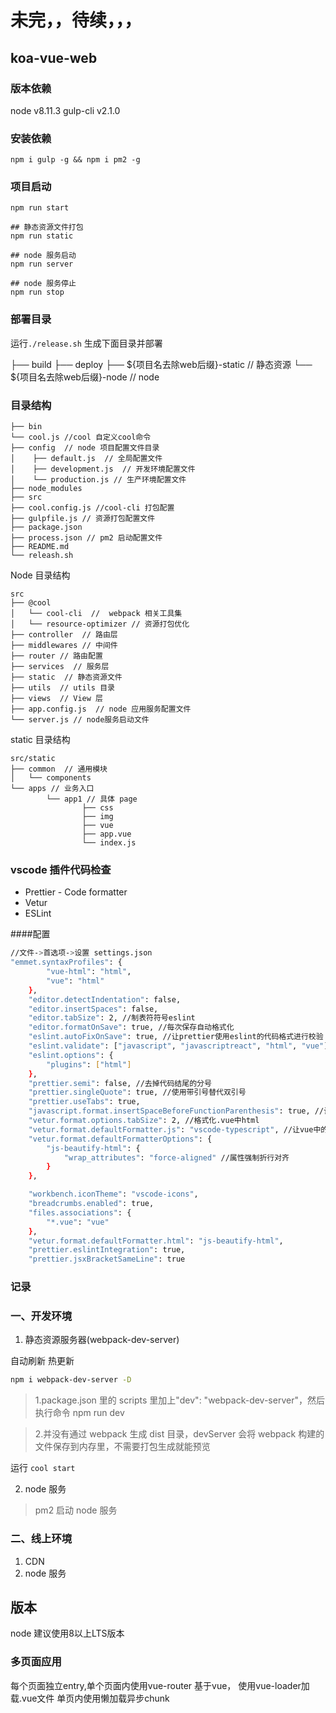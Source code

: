 # 未完，，待续，，，

## koa-vue-web

### 版本依赖
node v8.11.3
gulp-cli  v2.1.0

### 安装依赖

```
npm i gulp -g && npm i pm2 -g
```

### 项目启动

```
npm run start

## 静态资源文件打包
npm run static

## node 服务启动
npm run server

## node 服务停止
npm run stop
```


### 部署目录

运行`./release.sh` 生成下面目录并部署

├── build
		├── deploy
				├── ${项目名去除web后缀}-static 	 // 静态资源
		    └── ${项目名去除web后缀}-node 	   // node


### 目录结构
	├── bin
	└── cool.js //cool 自定义cool命令
	├── config  // node 项目配置文件目录
	│    ├── default.js  // 全局配置文件
	│    ├── development.js  // 开发环境配置文件
	│    └── production.js // 生产环境配置文件
	├── node_modules
	├── src
	├── cool.config.js //cool-cli 打包配置
	├── gulpfile.js // 资源打包配置文件
	├── package.json
	├── process.json // pm2 启动配置文件
	├── README.md
	└── releash.sh


Node 目录结构

	src
	├── @cool
	│   └── cool-cli  //  webpack 相关工具集
	│   └── resource-optimizer // 资源打包优化
	├── controller  // 路由层
	├── middlewares // 中间件
	├── router // 路由配置
	├── services  // 服务层
	├── static  // 静态资源文件
	├── utils  // utils 目录
	├── views  // View 层
	├── app.config.js  // node 应用服务配置文件
	└── server.js // node服务启动文件

static 目录结构

	src/static
	├── common  // 通用模块
	│   └── components
	└── apps // 业务入口
			└── app1 // 具体 page
					├── css
					├── img
					├── vue
					├── app.vue
					└── index.js


### vscode 插件代码检查

- Prettier - Code formatter
- Vetur
- ESLint

####配置

```bash
//文件->首选项->设置 settings.json
"emmet.syntaxProfiles": {
		"vue-html": "html",
		"vue": "html"
	},
	"editor.detectIndentation": false,
	"editor.insertSpaces": false,
	"editor.tabSize": 2, //制表符符号eslint
	"editor.formatOnSave": true, //每次保存自动格式化
	"eslint.autoFixOnSave": true, //让prettier使用eslint的代码格式进行校验
	"eslint.validate": ["javascript", "javascriptreact", "html", "vue"],
	"eslint.options": {
		"plugins": ["html"]
	},
	"prettier.semi": false, //去掉代码结尾的分号
	"prettier.singleQuote": true, //使用带引号替代双引号
	"prettier.useTabs": true,
	"javascript.format.insertSpaceBeforeFunctionParenthesis": true, //让函数(名)和后面的括号之间加个空格
	"vetur.format.options.tabSize": 2, //格式化.vue中html
	"vetur.format.defaultFormatter.js": "vscode-typescript", //让vue中的js按编辑器自带的ts格式进行格式化
	"vetur.format.defaultFormatterOptions": {
		"js-beautify-html": {
			"wrap_attributes": "force-aligned" //属性强制折行对齐
		}
	},

	"workbench.iconTheme": "vscode-icons",
	"breadcrumbs.enabled": true,
	"files.associations": {
		"*.vue": "vue"
	},
	"vetur.format.defaultFormatter.html": "js-beautify-html",
	"prettier.eslintIntegration": true,
	"prettier.jsxBracketSameLine": true
```



### 记录

### 一、开发环境

1. 静态资源服务器(webpack-dev-server)

自动刷新 热更新

```bash
npm i webpack-dev-server -D
```

> 1.package.json 里的 scripts 里加上"dev": "webpack-dev-server"，然后执行命令 npm run dev

> 2.并没有通过 webpack 生成 dist 目录，devServer 会将 webpack 构建的文件保存到内存里，不需要打包生成就能预览

运行 `cool start`

2. node 服务

> pm2 启动 node 服务

### 二、线上环境

1. CDN
2. node 服务


## 版本
node 建议使用8以上LTS版本


### 多页面应用

每个页面独立entry,单个页面内使用vue-router
基于vue， 使用vue-loader加载.vue文件
单页内使用懒加载异步chunk







